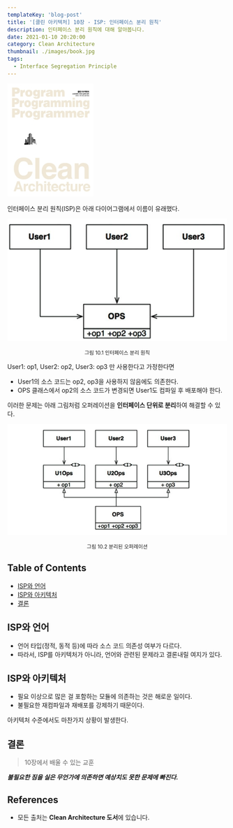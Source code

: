 ```yaml
---
templateKey: 'blog-post'
title: '[클린 아키텍처] 10장 - ISP: 인터페이스 분리 원칙'
description: 인터페이스 분리 원칙에 대해 알아봅니다.
date: 2021-01-10 20:20:00
category: Clean Architecture
thumbnail: ./images/book.jpg
tags:
  - Interface Segregation Principle
---
```


![clean-architecture-book-thumbnail](./images/book.jpg)

인터페이스 분리 원칙(ISP)은 아래 다이어그램에서 이름이 유래했다.

![그림 10.1 인터페이스 분리 원칙](./images/image-10.1.png)

<p style="text-align: center;"><small>그림 10.1 인터페이스 분리 원칙</small></p>

User1: op1, User2: op2, User3: op3 만 사용한다고 가정한다면

- User1의 소스 코드는 op2, op3을 사용하지 않음에도 의존한다.
- OPS 클래스에서 op2의 소스 코드가 변경되면 User1도 컴파일 후 배포해야 한다.

이러한 문제는 아래 그림처럼 오퍼레이션을 **인터페이스 단위로 분리**하여 해결할 수 있다.

![그림 10.2 분리된 오퍼레이션](./images/image-10.2.png)

<p style="text-align: center;"><small>그림 10.2 분리된 오퍼레이션</small></p>

## Table of Contents

- [ISP와 언어](#isp와-언어)
- [ISP와 아키텍처](#isp와-아키텍처)
- [결론](#결론)

## ISP와 언어

- 언어 타입(정적, 동적 등)에 따라 소스 코드 의존성 여부가 다르다.
- 따라서, ISP를 아키텍처가 아니라, 언어와 관련된 문제라고 결론내릴 여지가 있다.

## ISP와 아키텍처

- 필요 이상으로 많은 걸 포함하는 모듈에 의존하는 것은 해로운 일이다.
- 불필요한 재컴파일과 재배포를 강제하기 때문이다.

아키텍처 수준에서도 마찬가지 상황이 발생한다.

## 결론

> 10장에서 배울 수 있는 교훈

**_불필요한 짐을 실은 무언가에 의존하면 예상치도 못한 문제에 빠진다._**

## References

- 모든 출처는 **Clean Architecture 도서**에 있습니다.
